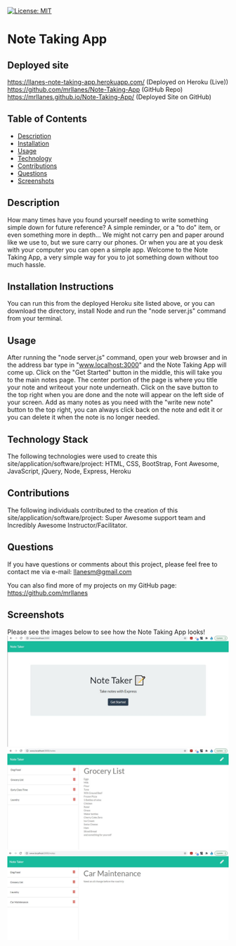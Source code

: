 [![License: MIT](https://img.shields.io/badge/License-MIT-yellow.svg)](https://opensource.org/licenses/MIT)

# Note Taking App

## Deployed site

https://llanes-note-taking-app.herokuapp.com/ (Deployed on Heroku (Live))
https://github.com/mrllanes/Note-Taking-App (GitHub Repo)
https://mrllanes.github.io/Note-Taking-App/ (Deployed Site on GitHub)

## Table of Contents

-   [Description](#description)
-   [Installation](#installation)
-   [Usage](#usage)
-   [Technology](#technology)
-   [Contributions](#contributions)
-   [Questions](#questions)
-   [Screenshots](#screenshots)

## Description

How many times have you found yourself needing to write something simple down for future reference? A simple reminder, or a "to do" item, or even something more in depth... We might not carry pen and paper around like we use to, but we sure carry our phones. Or when you are at you desk with your computer you can open a simple app. Welcome to the Note Taking App, a very simple way for you to jot something down without too much hassle.

## Installation Instructions

You can run this from the deployed Heroku site listed above, or you can download the directory, install Node and run the "node server.js" command from your terminal.

## Usage

After running the "node server.js" command, open your web browser and in the address bar type in "www.localhost:3000" and the Note Taking App will come up. Click on the "Get Started" button in the middle, this will take you to the main notes page. The center portion of the page is where you title your note and writeout your note underneath. Click on the save button to the top right when you are done and the note will appear on the left side of your screen. Add as many notes as you need with the "write new note" button to the top right, you can always click back on the note and edit it or you can delete it when the note is no longer needed.

## Technology Stack

The following technologies were used to create this site/application/software/project:
HTML, CSS, BootStrap, Font Awesome, JavaScript, jQuery, Node, Express, Heroku

## Contributions

The following individuals contributed to the creation of this site/application/software/project:
Super Awesome support team and Incredibly Awesome Instructor/Facilitator.

## Questions

If you have questions or comments about this project, please feel free to contact me via e-mail:
llanesm@gmail.com

You can also find more of my projects on my GitHub page:
https://github.com/mrllanes

## Screenshots

Please see the images below to see how the Note Taking App looks!
![Note App Image 1](./Assets/readme-images/notes-app-image1.JPG)
![Note App Image 2](./Assets/readme-images/notes-app-image2.JPG)
![Note App Image 3](./Assets/readme-images/notes-app-image3.JPG)
